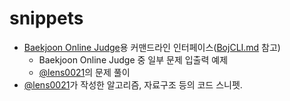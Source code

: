 # snippets

- [Baekjoon Online Judge]용 커맨드라인 인터페이스([BojCLI.md] 참고)
  - Baekjoon Online Judge 중 일부 문제 입출력 예제
  - [@lens0021]의 문제 풀이
- [@lens0021]가 작성한 알고리즘, 자료구조 등의 코드 스니펫.

[bojcli.md]: https://github.com/lens0021/practice/blob/master/BojCLI.md
[baekjoon online judge]: https://www.acmicpc.net/
[@lens0021]: https://github.com/lens0021
